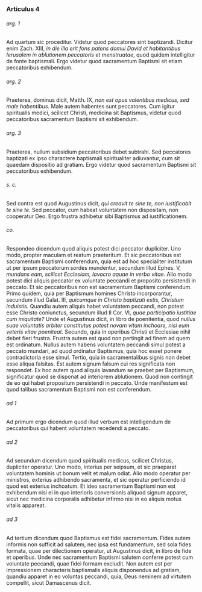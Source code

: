### Articulus 4

###### arg. 1
Ad quartum sic proceditur. Videtur quod peccatores sint baptizandi. Dicitur enim Zach. XIII, *in die illa erit fons patens domui David et habitantibus Ierusalem in ablutionem peccatoris et menstruatae*, quod quidem intelligitur de fonte baptismali. Ergo videtur quod sacramentum Baptismi sit etiam peccatoribus exhibendum.

###### arg. 2
Praeterea, dominus dicit, Matth. IX, *non est opus valentibus medicus, sed male habentibus*. Male autem habentes sunt peccatores. Cum igitur spiritualis medici, scilicet Christi, medicina sit Baptismus, videtur quod peccatoribus sacramentum Baptismi sit exhibendum.

###### arg. 3
Praeterea, nullum subsidium peccatoribus debet subtrahi. Sed peccatores baptizati ex ipso charactere baptismali spiritualiter adiuvantur, cum sit quaedam dispositio ad gratiam. Ergo videtur quod sacramentum Baptismi sit peccatoribus exhibendum.

###### s. c.
Sed contra est quod Augustinus dicit, *qui creavit te sine te, non iustificabit te sine te*. Sed peccator, cum habeat voluntatem non dispositam, non cooperatur Deo. Ergo frustra adhibetur sibi Baptismus ad iustificationem.

###### co.
Respondeo dicendum quod aliquis potest dici peccator dupliciter. Uno modo, propter maculam et reatum praeteritum. Et sic peccatoribus est sacramentum Baptismi conferendum, quia est ad hoc specialiter institutum ut per ipsum peccatorum sordes mundentur, secundum illud Ephes. V, *mundans eam, scilicet Ecclesiam, lavacro aquae in verbo vitae*. Alio modo potest dici aliquis peccator ex voluntate peccandi et proposito persistendi in peccato. Et sic peccatoribus non est sacramentum Baptismi conferendum. Primo quidem, quia per Baptismum homines Christo incorporantur, secundum illud Galat. III, *quicumque in Christo baptizati estis, Christum induistis*. Quandiu autem aliquis habet voluntatem peccandi, non potest esse Christo coniunctus, secundum illud II Cor. VI, *quae participatio iustitiae cum iniquitate?* Unde et Augustinus dicit, in libro de poenitentia, quod *nullus suae voluntatis arbiter constitutus potest novam vitam inchoare, nisi eum veteris vitae poeniteat*. Secundo, quia in operibus Christi et Ecclesiae nihil debet fieri frustra. Frustra autem est quod non pertingit ad finem ad quem est ordinatum. Nullus autem habens voluntatem peccandi simul potest a peccato mundari, ad quod ordinatur Baptismus, quia hoc esset ponere contradictoria esse simul. Tertio, quia in sacramentalibus signis non debet esse aliqua falsitas. Est autem signum falsum cui res significata non respondet. Ex hoc autem quod aliquis lavandum se praebet per Baptismum, significatur quod se disponat ad interiorem ablutionem. Quod non contingit de eo qui habet propositum persistendi in peccato. Unde manifestum est quod talibus sacramentum Baptismi non est conferendum.

###### ad 1
Ad primum ergo dicendum quod illud verbum est intelligendum de peccatoribus qui habent voluntatem recedendi a peccato.

###### ad 2
Ad secundum dicendum quod spiritualis medicus, scilicet Christus, dupliciter operatur. Uno modo, interius per seipsum, et sic praeparat voluntatem hominis ut bonum velit et malum odiat. Alio modo operatur per ministros, exterius adhibendo sacramenta, et sic operatur perficiendo id quod est exterius inchoatum. Et ideo sacramentum Baptismi non est exhibendum nisi ei in quo interioris conversionis aliquod signum apparet, sicut nec medicina corporalis adhibetur infirmo nisi in eo aliquis motus vitalis appareat.

###### ad 3
Ad tertium dicendum quod Baptismus est fidei sacramentum. Fides autem informis non sufficit ad salutem, nec ipsa est fundamentum, sed sola fides formata, quae per dilectionem operatur, ut Augustinus dicit, in libro de fide et operibus. Unde nec sacramentum Baptismi salutem conferre potest cum voluntate peccandi, quae fidei formam excludit. Non autem est per impressionem characteris baptismalis aliquis disponendus ad gratiam, quandiu apparet in eo voluntas peccandi, quia, Deus neminem ad virtutem compellit, sicut Damascenus dicit.

